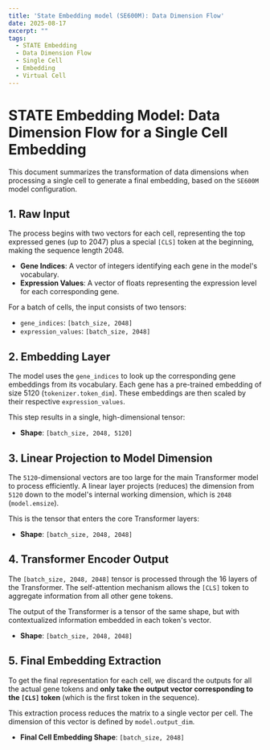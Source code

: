 ```yaml
---
title: 'State Embedding model (SE600M): Data Dimension Flow'
date: 2025-08-17
excerpt: ""
tags:
  - STATE Embedding
  - Data Dimension Flow
  - Single Cell
  - Embedding
  - Virtual Cell
---
```


# STATE Embedding Model: Data Dimension Flow for a Single Cell Embedding

This document summarizes the transformation of data dimensions when processing a single cell to generate a final embedding, based on the `SE600M` model configuration.

## 1. Raw Input

The process begins with two vectors for each cell, representing the top expressed genes (up to 2047) plus a special `[CLS]` token at the beginning, making the sequence length 2048.

-   **Gene Indices**: A vector of integers identifying each gene in the model's vocabulary.
-   **Expression Values**: A vector of floats representing the expression level for each corresponding gene.

For a batch of cells, the input consists of two tensors:

-   `gene_indices`: `[batch_size, 2048]`
-   `expression_values`: `[batch_size, 2048]`

## 2. Embedding Layer

The model uses the `gene_indices` to look up the corresponding gene embeddings from its vocabulary. Each gene has a pre-trained embedding of size 5120 (`tokenizer.token_dim`). These embeddings are then scaled by their respective `expression_values`.

This step results in a single, high-dimensional tensor:

-   **Shape**: `[batch_size, 2048, 5120]`

## 3. Linear Projection to Model Dimension

The `5120`-dimensional vectors are too large for the main Transformer model to process efficiently. A linear layer projects (reduces) the dimension from `5120` down to the model's internal working dimension, which is `2048` (`model.emsize`).

This is the tensor that enters the core Transformer layers:

-   **Shape**: `[batch_size, 2048, 2048]`

## 4. Transformer Encoder Output

The `[batch_size, 2048, 2048]` tensor is processed through the 16 layers of the Transformer. The self-attention mechanism allows the `[CLS]` token to aggregate information from all other gene tokens.

The output of the Transformer is a tensor of the same shape, but with contextualized information embedded in each token's vector.

-   **Shape**: `[batch_size, 2048, 2048]`

## 5. Final Embedding Extraction

To get the final representation for each cell, we discard the outputs for all the actual gene tokens and **only take the output vector corresponding to the `[CLS]` token** (which is the first token in the sequence).

This extraction process reduces the matrix to a single vector per cell. The dimension of this vector is defined by `model.output_dim`.

-   **Final Cell Embedding Shape**: `[batch_size, 2048]`

